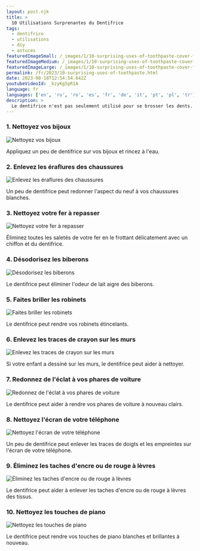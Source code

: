 ```yaml
---
layout: post.njk
title: >
  10 Utilisations Surprenantes du Dentifrice
tags:
  - dentifrice
  - utilisations
  - diy
  - astuces
featuredImageSmall: /_images/1/10-surprising-uses-of-toothpaste-cover-fr-small.webp
featuredImageMedium: /_images/1/10-surprising-uses-of-toothpaste-cover-fr-medium.webp
featuredImageLarge: /_images/1/10-surprising-uses-of-toothpaste-cover-fr-large.webp
permalink: /fr/2023/10-surprising-uses-of-toothpaste.html
date: 2023-08-18T12:54:54.642Z
youtubeVideoId: _kzyKg5pR1A
language: fr
languages: ['en', 'ru', 'ro', 'es', 'fr', 'de', 'it', 'pt', 'pl', 'tr']
description: >
  Le dentifrice n'est pas seulement utilisé pour se brosser les dents. Voici 10 utilisations surprenantes du dentifrice que vous ne connaissiez probablement pas.
---
```


### 1. Nettoyez vos bijoux

![Nettoyez vos bijoux](/_images/9/967f07cd2c62dd19986e4ecde19c93a7-medium.webp)

Appliquez un peu de dentifrice sur vos bijoux et rincez à l'eau.

### 2. Enlevez les éraflures des chaussures

![Enlevez les éraflures des chaussures](/_images/9/94c351cfbdb0aeb0299090344bee7f1d-medium.webp)

Un peu de dentifrice peut redonner l'aspect du neuf à vos chaussures blanches.

### 3. Nettoyez votre fer à repasser

![Nettoyez votre fer à repasser](/_images/3/38c3d0588b67b7a4792da889dae43c47-medium.webp)

Éliminez toutes les saletés de votre fer en le frottant délicatement avec un chiffon et du dentifrice.

### 4. Désodorisez les biberons

![Désodorisez les biberons](/_images/e/e7e3d4b5a3aabe5bb1ea3a242bf78f85-medium.webp)

Le dentifrice peut éliminer l'odeur de lait aigre des biberons.

### 5. Faites briller les robinets

![Faites briller les robinets](/_images/5/589e12351d23a0ef93d5d3f21bb6391a-medium.webp)

Le dentifrice peut rendre vos robinets étincelants.

### 6. Enlevez les traces de crayon sur les murs

![Enlevez les traces de crayon sur les murs](/_images/f/fa911fa509af0267ffabaee0c00ef5f5-medium.webp)

Si votre enfant a dessiné sur les murs, le dentifrice peut aider à nettoyer.

### 7. Redonnez de l'éclat à vos phares de voiture

![Redonnez de l'éclat à vos phares de voiture](/_images/8/83dea646dfeffb08be4daa0d3de209a6-medium.webp)

Le dentifrice peut aider à rendre vos phares de voiture à nouveau clairs.

### 8. Nettoyez l'écran de votre téléphone

![Nettoyez l'écran de votre téléphone](/_images/4/4642289414b6fc59531996d7d367410c-medium.webp)

Un peu de dentifrice peut enlever les traces de doigts et les empreintes sur l'écran de votre téléphone.

### 9. Éliminez les taches d'encre ou de rouge à lèvres

![Éliminez les taches d'encre ou de rouge à lèvres](/_images/3/3d21a02e956dd493a09b32d481e0f660-medium.webp)

Le dentifrice peut aider à enlever les taches d'encre ou de rouge à lèvres des tissus.

### 10. Nettoyez les touches de piano

![Nettoyez les touches de piano](/_images/4/449a6a5f0c7f3fa847ea111e199e9d05-medium.webp)

Le dentifrice peut rendre vos touches de piano blanches et brillantes à nouveau.

